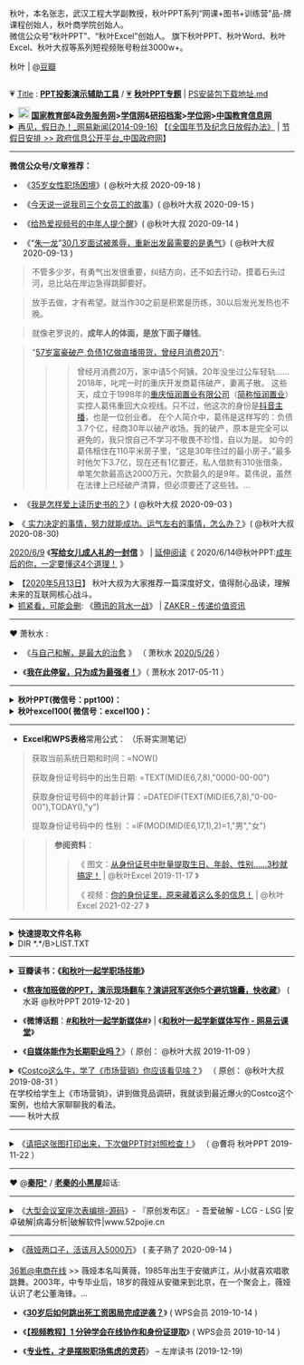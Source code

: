 秋叶，本名张志，武汉工程大学副教授，秋叶PPT系列“网课+图书+训练营”品-牌课程创始人，秋叶商学院创始人。 <br>
微信公众号“秋叶PPT”、“秋叶Excel”创始人。 旗下秋叶PPT、秋叶Word、秋叶Excel、秋叶大叔等系列短视频账号粉丝3000w+。
<img scr="https://images-cn.ssl-images-amazon.cn/images/I/510xg-laf3L.jpg">

秋叶 | @[豆瓣](https://www.douban.com/people/qiuyemantan/) 

<img scr="https://mmbiz.qpic.cn/mmbiz_png/alGSYfaf9EXKne1t0nibERvvCMgEtDKpqllE0NicRoYApvNX6ic1q3cvocqUhTzC1dRYLVc0SD8xb11rdVpdnRribw/640">

💗 [Title](https://github.com/taoste/Hello-World/tree/master/github/qiuyeppt.com/dasai.qiuyeppt.com) : [**PPT投影演示辅助工具**](https://github.com/taoste/Hello-World/tree/master/Tools/PPT%E6%8A%95%E5%BD%B1%E6%BC%94%E7%A4%BA%E8%BE%85%E5%8A%A9%E5%B7%A5%E5%85%B7) /  [💗](https://github.com/taoste/Hello-World/tree/master/github/qiuyeppt.com/dasai.qiuyeppt.com) [**秋叶PPT专题**](https://github.com/taoste/Hello-World/tree/master/eBook/QiuYePPT) | [PS安装包下载地址.md](https://github.com/taoste/Hello-World/tree/master/eBook/QiuYePPT/PS安装包下载地址.md)

<details>
    <summary>           
      <tr>	 
	<td class="main"><b>  <!-- HTML 转义字符 http://www.w3chtml.com/html/character.html -->
		<a href="https://github.com/taoste/taoste.github.io/issues/21" title="🔄 内链切换[Note] 🍬教 育 网 站 （Kids） · Issue #21">
		  <!-- <img class="bottom"  src="http://www.moe.gov.cn/favorite.ico" />  -->
		<a href="http://www.gov.cn/fuwu/index.htm" title="全国政务服务总门户_中国政府网"><img class="bottom"  src="https://go.choong.net/City/images/moe.ico" height="20" width="20" /></a>
		<a href="http://www.moe.gov.cn/" title="中华人民共和国教育部 | 政府门户网站">国家教育部</a>&amp;<a href="http://zwfw.moe.gov.cn/" title="中华人民共和国教育部网上服务大厅 | 全国一体化在线政务服务平台（试运行）">政务服务网</a>&gt;<a href="https://www.chsi.com.cn/" title="中国高等教育学生信息网（学信网）
			     -- 教育部学历查询网站、教育部高校招生阳光工程指定网站、全国硕士研究生招生报名和调剂指定网站">学信网</a>&amp;<a href="https://yz.chsi.com.cn/" title="中国研究生招生信息网">研招</a><a href="https://my.chsi.com.cn/" title="学信档案(高等教育信息档案) | 中国高等教育学生信息网（学信网）">档案</a>&gt;<a href="http://www.cdgdc.edu.cn/" title="中国学位与研究生教育信息网（学位网）">学位网</a>&gt;<a href="http://www.chinaedu.edu.cn/" title="中国教育信息网
			     教育部教育管理信息中心主管、主办的“中国教育信息网”（www.chinaedu.edu.cn），是为公众提供权威教育行业信息、院校信息、教育相关产业信息为核心的教育信息服务平台。 ">中国教育信息网</a>
	</b></td> 
  </tr>
</summary> 
	   &nbsp;&nbsp;&nbsp;&nbsp;
	【<a href="http://www.cdgdc.edu.cn/" title="中国学位与研究生教育信息网（学位网）">中国学位与研究生教育信息网（学位网）</a> |  
         <a href="http://www.chinadegrees.com.cn/" title="学位在线">学位在线</a> - 
         <a href="http://www.chinadegrees.com.cn/help/help.html?#p10" title="学位查询帮助中心">查询帮助中心</a>】
   <table> 
       <tr> 
             <td><a href="#"><b> (1)什么是学位？</b></a><br /><br />

<b>学位</b>是标志被授予者的受教育程度和学术水平达到规定标准的<b>学术称号</b>。我国学位分<b>学士、硕士、博士</b>三级，<b>博士是学位的最高一级</b>。

<b>学士学位</b>，由国务院授权高等学校授予，<b>硕士学位、博士学位</b>由国务院授权的高等学校和科研机构授予。<br />
高等学校<b>本科毕业生</b>，成绩优良，达到规定的学术水平者，授予学士学位；<br />
高等学校和科研机构的<b>研究生</b>，或具有研究生毕业同等学力的人员，<br />
通过硕士（博士）学位的课程考试和论文答辩，成绩合格，达到规定的学术水平者，授予硕士（博士）学位。<br />
授予学位的高等学校和科学研究机构，在学位评定委员会做出授予学位的决议后，发给学位获得者相应的学位证书。<br />
<br />符合上述条件所授予的学位证书国家予以承认。

对于国内外卓越的学者或著名的社会活动家，经学位授予单位提名，国务院学位委员会批准，可以授予<b>名誉博士学位</b>。
 </td>
 
 <td><a href="#"> <b>(2)什么是学历？</b></a><br /><br />

<b>学历</b>是指人们在教育机构中接受科学、文化知识训练的<b>学习经历</b>。<br />
一个人在什么层次的教育机构中学习，接受了何种层次的训练，便具有相应层次的学历。<br />

我国目前国民教育系列的<b>高等教育学历</b>分<b>专科、本科、硕士研究生和博士研究生</b>四个层次。<br />
<b>高等教育学历文凭</b>主要有三种,即:<br />
<b>普通高等教育毕业（结业）证书、成人高等教育毕业（结业）证书、高等教育自学考试毕业（结业）证书</b>。
 </td>
 
 <td><a href="#"> <b>(3)学位与学历的联系与区别？</b></a><br /><br />

<b>学位</b>不等同于<b>学历</b>，取得大学本科、硕士研究生、博士研究生毕业证书的，<br />
却不一定能够获得相应学士、硕士、博士学位证书，<br />
而通过国民教育系列高等教育本科、硕士研究生、博士研究生学习取得学位证书者，<br />
则同时会获得相应<b>学历证书</b>。

<b>通过同等学力申请硕士、博士学位的，以及在职人员攻读硕士专业学位（单证方式）的，只颁发学位证书，一般不颁发学历证书</b>。
</td>
      </tr>       
    </table> 
    <a href="https://www.bkw.cn/zxks/ask/2438301.html" title="成人高等教育自学考试自考学历，被各种限制啊_自学考试_帮考网">高等教育自学考试</a>
</details>

<details>
    <summary>           
      <tr><td>
	      <a href="http://news.163.com/14/0916/17/A69IMLDN0001124J.html" title="再见，假日办！_网易新闻(2014-09-16)">再见，假日办！_网易新闻(2014-09-16)</a>
	      【<a href="http://www.gov.cn/zhengce/content/2014-01/02/content_1183.htm" title="国务院关于修改《全国年节及纪念日放假办法》的决定（国令第644号）_政府信息公开专栏">《全国年节及纪念日放假办法》</a> | <a href="http://www.gov.cn/zhengce/xxgk/index.htm" title="政府信息公开平台_中国政府网">节假日安排 >> 政府信息公开平台_中国政府网</a>】
	</b></td> 
  </tr>
</summary> 
<br />
>> 级别：<b>假日办是个怎样的存在？</b><br /><br />

在国务院层面，有三种议事协调形式，层次由高到低，分别是“<b>领导小组</b>”、“<b>协调小组</b>”和“<b>部际会议</b>”。<br /><br />
“<b>部际会议</b>”中，又可分为较高级的“<b>部际联席会议</b>”和较低级的“<b>部际协调会议</b>”。
<b>“部际会议”</b>是一种<b>工作方式</b>，不能称为<b>“机构”</b>，是为了协商办理涉及多个部门职责的事项而建立的一种各部委间松散的协调、沟通机制。
因此，像全国假日办这种“部际会议”，并不会进入政府机构的正式序列，没有高一级别的统一领导，没有常规性的工作职责，也不能独立发布行政命令，
一般只会在几个固定时间段，以开会、报告或检查工作等形式，协调沟通。在这种机制下，参会成员单位一般只是把会议召集部门的意见带回本部门，
同时把本部门的意见告知其他参会部门，但各方都没有听取和落实其他部门意见的义务，也没有强制性规定。不在的正式序列之内，也没有专门，自然也就没有级别一说了。<br /><br />

但是中国人该放什么假并不是假日办决定的，而是由投票决定；并且，当假日办做好全中国人该在下一年的哪一月哪一天休这些法定节假日的方案之后，
也无权直接发布，而是需要由国务院批准，由国务院发布。
</details>

-------------------------------------------------------------

<b>微信公众号/文章推荐：</b>

- 《[35岁女性职场困境](https://mp.weixin.qq.com/s/lX5fzbSoMT03CwCHLyV50Q)》( @秋叶大叔 2020-09-18 )

- 《[今天说一说我司三个女员工的故事](https://mp.weixin.qq.com/s/kGGTHvt4b6RCSfjphuqpTQ)》( @秋叶大叔 2020-09-15 )

- 《[给热爱视频号的中年人提个醒](https://mp.weixin.qq.com/s/QcPBUNENnj-Dhx_eHWUOiA)》( @秋叶大叔 2020-09-14 )

- 《“[朱一龙](https://movie.douban.com/subject/34815432/)”[30几岁面试被羞辱，重新出发最需要的是勇气](https://mp.weixin.qq.com/s/3OoUQ9dM1g0LUPjzXNQ1qg)》( @秋叶大叔 2020-09-13 )

> 不管多少岁，有勇气出发很重要，纠结方向，还不如去行动，摸着石头过河，总比站在岸边急得跳脚要好。
 
> 放手去做，才有希望。就当作30之前是积累是历练，30以后发光发热也不晚。

> 就像老罗说的，**成年人的体面，是放下面子赚钱**。

> "[57岁富豪破产,负债1亿做直播带货，曾经月消费20万](https://xw.qq.com/cmsid/20200824A0OKEU00)":
>>>曾经月消费20万，家中请5个阿姨，20年没坐过公车轻轨……2018年，叱咤一时的重庆开发商葛伟破产，妻离子散。
>>>这些天，成立于1998年的[重庆恒润置业有限公司](https://www.tianyancha.com/company/153758347)（[简称恒润置业](https://house.ifeng.com/news/2020_09_09-53155876_0.shtml)）实控人葛伟重回大众视线。只不过，他这次的身份是[抖音主播](http://www.xinhuanet.com/fortune/2020-07/20/c_1126259041.htm)，也是一位创业者。
>>>在个人简介中，葛伟是这样写的：负债3.7个亿，经商30年以破产收场。我的破产，原本是完全可以避免的，我只恨自己不学习不敬畏不珍惜，自以为是。
>>>如今的葛伟租住在110平米房子里，“这是30年住过的最小房子。”最多时他欠下3.7亿，现在还有1亿要还，私人借款有310张借条，单笔欠款最高达2000万元，欠款最久的是9年。葛伟说，虽然在法律上已经破产清算，但必须要还了这些钱。...

- 《[我是怎样爱上读历史书的？](https://mp.weixin.qq.com/s/C0PyrvYmVK81GXsqZNEbsA)》( @秋叶大叔 2020-09-03 )

<details>
    <summary>
    《<a href="https://mp.weixin.qq.com/s/Pa9K0Qvr9kisMHrKj_eMzg"> 实力决定的事情，努力就能成功。运气左右的事情，怎么办？</a>》( @秋叶大叔 2020-08-30)
     </summary> 
<table>
<li> 那么哪些事情更依赖个人的奋斗，哪些事情更看重历史的进程如何转向？<br />
 《<b>实力、运气与成功：斯坦福大学经济思维课</b>》这本书作者<b>莫布森</b>有3个洞见：</li>

 ❶ 和运气无关的事情，做好每一个环节就能成功，这依赖你的实力，也就是解决某类问题的能力；<br />
 ❷ 运气对一件事影响很大时，做好每一个环节未必马上成功，但你坚持这么做，长远来看，你成功的概率会大很多；<br />
 ❸ 实力决定的事情，努力就能成功。运气很重要的事情，付出未必有回报。

<li> 莫布森在书中指出：</li>
>> 对普通人而言，<b>判断一件事是依赖实力还是依赖运气</b>，只需要问自己：<b>失败是不是因为自己不想赢？</b><br />
>> 靠实力取胜的活动中，自己不想赢就可以不赢，但靠运气的事情，比如买彩票，你不想赢也有可能中大奖。

<li> <b>不要优柔寡断，不要盲目冲动</b>。<br />在信息不对称，结果不透明的情况下，选择最可能踩中运气的决策，这大概体现了一个人更高级别的实力。</li>

>> 对于绝大部分人，很难深刻理解自己过去的经历，哪些是自己的努力，哪些是自己的好运，这会导致我们产生各种奇怪的心理暗示。

<li> 对于我，阅读本书还意外解答了我在管理上的一个困惑。</li>

>> 那就是管理到底应该关注过程，通过保障过程来得到结果呢，还是应该关注结果，不用太在意大家怎么做？

<li> 我知道应该不同的逻辑有各自的边界，但莫布森简单一句话就解释了原则：</li>

>> <b>当一件事充满偶然性的时候，我们只能通过关注过程争取好的结果；</b>

<li> 反过来</li>

>> <b>如果一件事能够标准化管理时，我们应该关注结果的交付，通过结果改进发现过程不足，对过程加以改进就好。</b>
</table> 
</details>

[2020/6/9](https://mp.weixin.qq.com/s/ZZCW5vrCevRexab4nNnwjQ) 《[**写给女儿成人礼的一封信**](https://go.choong.net/s/wx/20200609/) 》 | <a href="https://raw.githubusercontent.com/taoste/Hello-World/master/eBook/QiuYePPT/20200614.jpg" title="【文章拆解】@秋叶PPT：成年后的你，一定要懂这4个道理！">延伸阅读</a>《 2020/6/14@秋叶PPT:<a href="https://mp.weixin.qq.com/s/quxtb8AEk8Do-5Xf7b0JZQ">成年后的你，一定要懂这4个道理！</a> 》

<details>
<summary>
【<a href="https://github.com/taoste/Hello-World/tree/master/eBook/%E5%BE%AE%E4%BF%A1%26%E8%90%A5%E9%94%80">2020年5月13日</a>】
秋叶大叔为大家推荐一篇深度好文，值得耐心品读，理解未来的互联网核心战斗。
<li><a href="https://taoste.github.io/Hello-World/eBook/微信%26营销/《腾讯的背水一战》.png">抓紧看，可能会删</a>:
《<a href="https://app.myzaker.com/news/article.php?pk=5eba99ab8e9f0943bd7d7eec">腾讯的背水一战</a>》 | <a href="https://app.myzaker.com/">ZAKER - 传递价值资讯</a></li>
</summary> 

```
为什么微信要推出视频号？
腾讯的背水一战到底是什么？
腾讯的战略短板暴露了吗？

请看高人解读，给你带来不一样的视角。
```
</details>

------------------------------------------------------------------------------

❤ 萧秋水 :

- 《[与自己和解，是最大的治愈](https://go.choong.net/s/wx/20200526/) 》 （ 萧秋水 [2020/5/26](https://mp.weixin.qq.com/s/jlHo_DpPNdcH2gfrrPnxPg) ）

- 《[**我在此停留，只为成为最强者！**](https://mp.weixin.qq.com/s/cqyhccADax98PfLjXTYofw)》（ 萧秋水 2017-05-11 ）

------------------------------------------------------------------------------

<details>
    <summary> <b>秋叶PPT(微信号：ppt100)：</b>  </summary> 
2020年秋叶同学会嘉宾分享PPT源文件（典藏版）
<blockquote>
链接：https://pan.baidu.com/s/1FNrvOQK_aBPjFmwiL28Avg <br />
提取码：j74r 
</blockquote>	
2019年秋叶同学会PPT源文件分享
<blockquote>
链接: https://pan.baidu.com/s/1rRJ6k1y5NhxeP-K--RmqSQ  <br />
提取码: ytq6
</blockquote>	
 </details>
 
 <details>
    <summary> <b>秋叶excel100( 微信号：excel100 )：</b>  </summary> 
<blockquote>
插件的使用小教程看这里：
《<a href="https://mp.weixin.qq.com/s/7xXtEqTaKQYc8RGgb2ZRoA" title="被Excel折磨哭的我，真后悔没早点安装这3个插件……（内附安装包）">被Excel折磨哭的我，真后悔没早点安装这3个插件……（内附安装包）</a>
<hr>
方方格子安装包↓↓↓<br>
<br>
链接：https://pan.baidu.com/s/1Oa9K_1IpM15MGwtd1_I56A <br>
提取码：yw4m <br>
<hr>
Excel2013、2010版本Power Query安装包↓↓↓（安装前请先确认是32位还是64位）<br>
<br>
32位的Office：<br>
链接：https://pan.baidu.com/s/15baUSPZHX9at8NEkQwUayg 提取码：25w8 <br>
<br>
64位的Office：<br>
链接：https://pan.baidu.com/s/10Gnzb2r9ToeSDBLBRGSqEQ 提取码：4t10 <br>
<br>
加油练习啦<br>
Hi~小伙伴你来啦！Excel练习文件，小兰都给你准备好啦↓↓↓<br>
<br>
https://shimo.im/docs/aBAYVXrMd8Uz453j/ <br>《Excel练习材料【秋叶Excel】》，可复制链接后用石墨文档 App 或小程序打开<br>
<br>
如果你觉得不错，欢迎把我们公众号和文章分享给更多小伙伴哦~<br>
<hr>
【易用宝】<br>
32位及64位的Excel2007/2010/2013/2016/365、WPS<br>
<br>
链接：https://pan.baidu.com/s/1MGZJX-r2ArQqEASQJqLsiQ<br>
提取码：k70u<br>
<br>
【E灵】<br>
Excel 2007、2010、2013、2016和2019；WPS 2016/2019<br>
<br>
链接：https://pan.baidu.com/s/17xRhdXKF2XIaInUXqSWA3A<br>
提取码：mix5<br>
</blockquote>	
 </details>
 
------------------------------------------------------------------------------

- **Excel和WPS表格**常用公式： （乐哥实测笔记）

> 获取当前系统日期和时间：=NOW() 
> 
> 获取身份证号码中的出生日期:  =TEXT(MID(E6,7,8),"0000-00-00")
> 
> 获取身份证号码中的年龄计算：=DATEDIF(TEXT(MID(E6,7,8),"0-00-00"),TODAY(),"y")
> 
> 提取身份证号码中的 性别 ：=IF(MOD(MID(E6,17,1),2)=1,"男","女")

>> **参阅资料**：
>>>《 图文：[从身份证号中批量提取生日、年龄、性别……3秒就搞定！](https://mp.weixin.qq.com/s/egEMVP6FMivGOeriUUzh-g) | @秋叶Excel 2019-11-17 》
>>>
>>> 《 视频：[你的身份证里，原来藏着这么多的信息！](https://mp.weixin.qq.com/s/6mc6YGudSaYQemJ4_2j0Qw) | @秋叶Excel 2021-02-27 》

-------------------------------------------------------------


<details>
    <summary> <b>快速提取文件名称</b>  
	<li> DIR *.*/B>LIST.TXT </li>
	</summary> 

<li><a href="https://github.com/taoste/Hello-World/tree/master/Tools/hosts">技巧</a>:
《<a href="https://jingyan.baidu.com/article/0f5fb0993446156d8334ea8a.html">如何1秒批量提取电脑文件夹中的所有文件名字</a>》 -百度经验</li>

.bat代码:
```
@ECHO OFF
tree /F > 文件树.txt
```
或者
```
@ECHO OFF
tree > 文件树.txt
```
或者
```
@ECHO OFF
tree > 文件树2.xls
```
<img src="https://img-blog.csdn.net/20150120123542744?watermark/2/text/aHR0cDovL2Jsb2cuY3Nkbi5uZXQvdTAxMzQ3NjQ2NA==/font/5a6L5L2T/fontsize/400/fill/I0JBQkFCMA==/dissolve/70/gravity/SouthEast">
</details>

------------------------------------------------------------------------------

<details>
    <summary>
     <b>豆瓣读书：《<a href="https://book.douban.com/subject/26836278/">和秋叶一起学职场技能</a>》</b>
     </summary> 
<table>   
 <tr>
      <td> 
 <p><a href="https://github.com/taoste/Hello-World/raw/master/eBook/QiuYePPT/%5BV%E7%89%88%5D%E5%92%8C%E7%A7%8B%E5%8F%B6%E4%B8%80%E8%B5%B7%E5%AD%A6%E8%81%8C%E5%9C%BA%E6%8A%80%E8%83%BD_%E7%A7%8B%E5%8F%B6_%E4%BA%BA%E6%B0%91%E9%82%AE%E7%94%B5_2016.3.pdf"><img src="https://img1.doubanio.com/view/subject/s/public/s29400538.jpg" border="0" alt="和秋叶一起学职场技能 (豆瓣)" title="[V版]和秋叶一起学职场技能_秋叶_人民邮电_2016.3.pdf"></a></p>
      </td>
     <td>
            作者: 秋叶 / 萧秋水 / 佳少<br>
           出版社:人民邮电出版社<br>
           出版年: 2016-7-1<br>
           页数: 228<br>
           定价: 39.00<br>
           装帧: 平装<br>
           ISBN: 9787115424440<br>
【<a href="https://book.douban.com/subject/26836278/">内容简介</a>】<br>
      《和秋叶一起学职场技能》<br>
      从初入职场的新人必然会遇到的问题谈起，选取典型的话题，<br>
      按职场成长顺序，分为新人篇、提升篇、充电篇和规划篇4个单元。<br>
      无论是思维上的解惑，还是实际行动上的方法论，本书都会一一涉及。<br>
      《和秋叶一起学职场技能》这本书无论是对职场新人<br>
      还是有一定工作经验的人， 都会有所启发。    
     </td>
     </tr>
</table>
</details>

- 《[**熬夜加班做的PPT，演示现场翻车？演讲冠军送你5个避坑锦囊，快收藏**](https://mp.weixin.qq.com/s/ABlvVdUQ-pchopz9RqYa4g)》 ( 水哥 @秋叶PPT 2019-12-20 ) 

- 《**微博话题**：[**#和秋叶一起学新媒体#**](https://m.weibo.cn/search?containerid=231522type%3D1%26t%3D10%26q%3D%23%E5%92%8C%E7%A7%8B%E5%8F%B6%E4%B8%80%E8%B5%B7%E5%AD%A6%E6%96%B0%E5%AA%92%E4%BD%93%23&isnewpage=1&luicode=20000061&lfid=4534531165520771)》 | 《[**和秋叶一起学新媒体写作 - 网易云课堂**](https://study.163.com/course/introduction/1209765805.htm)》 

- 《[**自媒体能作为长期职业吗？**](https://mp.weixin.qq.com/s/2_3SjIQOADSSC72Em1NBfg)》（ 原创： @秋叶大叔 2019-11-09 ） 

<details>
    <summary>
《<a href="https://mp.weixin.qq.com/s/Aagxrg4lXOCzOjxmoUL_Gw">Costco这么牛，学了《市场营销》你应该看见啥？</a>》 （ 原创： @秋叶大叔	2019-08-31 ） <br>
在学校给学生上《市场营销》，讲到做竞品调研，我就谈到最近爆火的Costco这个案例，也给大家聊聊我的看法。<br> —— 秋叶大叔
</summary>          
<li> Costco的开业搞成了满网跟的大新闻：</li>
第一天开业半天就被迫停业，人太多，茅台太便宜，上海人民太识货；<br>
第二天卖场限量2000人，怕服务不周，还有会员卡已经办了16万张；<br>
第三天Costco美国股票大涨，相当于人民币560亿；<br>
第四天不用说了，各路财经账户都得第一反应跟上评论，我看刘润，吴晓波频道都写了文章分析。<br>
</details>

-------------------------------------------------------------

<details>
 <summary>
《<a href="https://mp.weixin.qq.com/s/748OSfymCi9gH0NEJeNNCA">请把这张图打印出来，下次做PPT时对照检查！</a>》 （ @曹将 秋叶PPT 2019-11-22 ）
</summary> 
经常给大家分享PPT技巧，但是很多小伙伴留言告诉我们：需要做整套PPT的时候，还是会大脑空白、手忙脚乱。<br>
今天曹将给大家分享他总结的「演示设计工作清单」，帮你理清PPT演示步骤，提高效率！<br>
 作者：曹将  来源：曹将(ID：CJPPTAO)<br>
<p><a href="https://mp.weixin.qq.com/s/748OSfymCi9gH0NEJeNNCA"><img src="https://mmbiz.qpic.cn/mmbiz_jpg/oxJBB1QtCdoJCP7323kdPibwQm286WPianHIZ5LYkgtic7pxTJLkibMiaOZGUDhTK6mNe251L4B9NK1ws9h6BEfoGXw/640?wx_fmt=jpeg&tp=webp&wxfrom=5&wx_lazy=1&wx_co=1" border="0" alt="演示设计工作清单" title="请把这张图打印出来，下次做PPT时对照检查！"></a></p>
</details>

-------------------------------------------------------------

❤ @[**秦阳***](https://m.weibo.cn/u/2508944032) / [**老秦的小黑屋**](https://m.weibo.cn/p/1008086836d2af3ee12341aee82c55c6205a88)超话:

-------------------------------------------------------------

<details>
<summary>
《<a href="https://www.52pojie.cn/thread-1037808-1-1.html">大型会议室座次表编排-源码</a>》- 『原创发布区』 - 吾爱破解 - LCG - LSG |安卓破解|病毒分析|破解软件|www.52pojie.cn
</summary> 
也不知道宏是什么意思，担心包含病毒<br><br>
我把代码放txt里了，自己复制到vba里面就行<br><br>
第4个工作簿里，从excel开发工具里可以查看代码，无毒<br><br>
链接：https://pan.baidu.com/s/1LkoVjib7Sqm9RLcBFu1C8Q<br>
提取码：8xhg <br><br>
<p><a href="https://www.52pojie.cn/thread-1037808-1-1.html"><img src="https://attach.52pojie.cn/forum/201910/14/190938qiqpz9w4n5pktdoj.gif" border="0" alt="[原创工具] 大型会议室座次表编排-源码" title="大型会议室座次表编排-源码 - 『原创发布区』 - 吾爱破解 - LCG - LSG |安卓破解|病毒分析|www.52pojie.cn"></a></p>
</details>

------------------------------------------------------------------------------

<details>
<summary>
《<a href="https://github.com/taoste/Hello-World/tree/master/github">薇娅两口子，活该月入5000万</a>》 ( 麦子熟了 2020-09-14 )<br><br>
<a href="https://www.36kr.com/user/1790414937">36氪@电商在线</a> >> 薇娅本名叫黄薇，1985年出生于安徽庐江，从小就喜欢唱歌跳舞。2003年，中专毕业后，18岁的薇娅从安徽来到北京，在一个聚会上，薇娅认识了老公董海锋。...<br>
</summary>       
<table><tr> 
<td>
<img src="https://mmbiz.qpic.cn/mmbiz_png/JQjxYhLI40icRibru6YFUaWySUfC2EjibOjzhkeSFerkOaXZ9pHVQmUicE4ibsnR3XHeRvESDv4YcqQmmejuDyqQNCQ/640?wx_fmt=png&tp=webp&wxfrom=5&wx_lazy=1&wx_co=1" height="300" width="450" /></td> 
<td>
薇娅不姓薇，姓黄。<br><br>
她的本名叫黄薇，1985年出生于安徽庐江，从小就喜欢唱歌跳舞。<br><br>
2003年，中专毕业后，18岁的薇娅从安徽来到北京，「妈妈在北京开了个服装店，我到北京帮妈妈照看生意。」<br><br>
没多久，在一个聚会上，薇娅认识了董海锋。<br><br>
那时海锋还在上大学，长得也算阳光帅气，最重要的是舞跳得不错，给歌星林依轮做过伴舞。<br><br>
因为都喜欢文艺，所以一来二去，薇娅和海锋就「恋」上了。<br><br>
</td></tr>
<tr><td>
很多人说薇娅的成功是运气，「薇娅哪里靠的是运气啊，他们两口子能这么成功，是做了我们都不愿做都不敢做的事情。」<br>
总结起来有这么几点：<br><br>
<li><b>他俩有决断力。</b></li>看到机会，说干就干，绝不拖泥带水。<br><br>
<li><b>他俩有执行力。</b></li>从北京搬到西安，从西安搬到广州，从广州搬到杭州，卖房关店，拖家带口，这样的执行力有几人能做到？<br><br>
<li><b>他俩有坚持力。</b></li>开网店倾家荡产，搞直播又挨骂又赔钱，但他俩就是不放弃，这份坚持力有几人能做到？<br><br>
</td>
<td>
所以，不要觉得人家靠运气，有如此决断力、执行力和坚持力的人，在任何领域都很难不成功，真的很佩服这样的人。<br><br>
想起了江南说的一句话：「<b>没有人愿意被关在笼子里，问题是，给你一片漫无边际的天空，你是不是真的敢要。</b>」<br>
<hr style="height:1px;border:none;border-top:1px dashed #0066CC;"/>
但我最想说的一点，还是——<b>夫妻力</b>。<br>
薇娅两口子之所以如此成功，除了前面三种力，还有一种更重要的力——夫妻力。<br>
要是换了别的夫妻，遭遇他们这样的经历，早就吵架1000回了，早就打架1000回了，早就离婚1000回了，别说成功，早就成仁了。<br>
</td></tr></table> 
</details>

- 《[**30岁后如何跳出死工资困局完成逆袭？**](https://mp.weixin.qq.com/s/eoJ-BSCre8zgbH_LQ6iRCQ)》 ( WPS会员 2019-10-14 )

- 《[**【视频教程】1 分钟学会在线协作和身份证提取**](https://mp.weixin.qq.com/s/BrlAx2LK0LOCgDFQClltiA)》  ( WPS会员 2019-10-14 )

- 《[**专业性，才是摆脱职场焦虑的灵药**](https://www.zreading.cn/archives/7418.html)》 – 左岸读书 (2019-12-19) 


